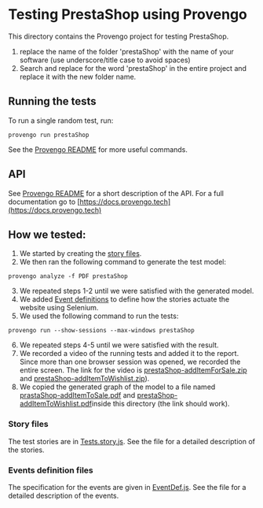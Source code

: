 # Testing PrestaShop using Provengo
This directory contains the Provengo project for testing PrestaShop.

1. replace the name of the folder 'prestaShop' with the name of your software (use underscore/title case to avoid spaces)
2. Search and replace for the word 'prestaShop' in the entire project and replace it with the new folder name. 


## Running the tests
To run a single random test, run:
```shell 
provengo run prestaShop
```

See the [Provengo README](prestaShop/README.md) for more useful commands.

## API
See [Provengo README](prestaShop/README.md) for a short description of the API.
For a full documentation go to [https://docs.provengo.tech](https://docs.provengo.tech)

## How we tested:
1. We started by creating the [story files](prestaShop/spec/js/OrderPizza.story.js).
2. We then ran the following command to generate the test model:
```shell
provengo analyze -f PDF prestaShop   
```
3. We repeated steps 1-2 until we were satisfied with the generated model.
4. We added [Event definitions](prestaShop/spec/js/OrderPizza.EventDef.js)   to define how the stories actuate the website using Selenium.
5. We used the following command to run the tests:
```shell
provengo run --show-sessions --max-windows prestaShop
```
6. We repeated steps 4-5 until we were satisfied with the result.
7. We recorded a video of the running tests and added it to the report. Since more than one browser session was opened, we recorded the entire screen. The link for the video is [prestaShop-addItemForSale.zip](prestaShop\prestaShop-addItemForSale.zip) and [prestaShop-addItemToWishlist.zip](prestaShop\prestaShop-addItemToWishlist.zip)).
8. We copied the generated graph of the model to a file named [prastaShop-addItemToSale.pdf](prestaShop\prastaShop-addItemToSale.pdf) and  [prestaShop-addItemToWishlist.pdf](prestaShop\prestaShop-addItemToWishlist.pdf)inside this directory (the link should work).

### Story files
The test stories are in [Tests.story.js](prestaShop/spec/js/OrderPizza.story.js). See the file for a detailed description of the stories.

### Events definition files
The specification for the events are given in [EventDef.js](prestaShop/spec/js/OrderPizza.EventDef.js). See the file for a detailed description of the events.

